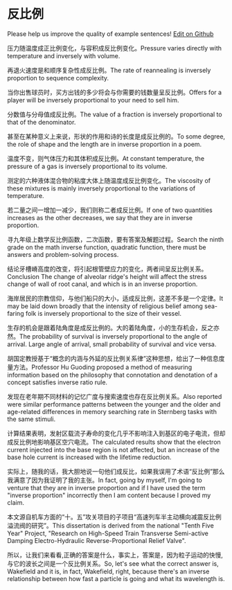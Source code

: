 # 反比例

Please help us improve the quality of example sentences! [Edit on Github](https://github.com/jiyushe/jiyu-example-sentence-source/blob/main/chinese/fanbili.md)

<p><span class="chinese">压力随温度成正比例变化，与容积成反比例变化。</span><span class="english">Pressure varies directly with temperature and inversely with volume.</span></p>

<p><span class="chinese">再退火速度是和顺序复杂性成反比例。</span><span class="english">The rate of reannealing is inversely proportion to sequence complexity.</span></p>

<p><span class="chinese">当你出售球员时，买方出钱的多少将会与你需要的钱数量呈反比例。</span><span class="english">Offers for a player will be inversely proportional to your need to sell him.</span></p>

<p><span class="chinese">分数值与分母值成反比例。</span><span class="english">The value of a fraction is inversely proportional to that of the denominator.</span></p>

<p><span class="chinese">甚至在某种意义上来说，形状的作用和诗的长度是成反比例的。</span><span class="english">To some degree, the role of shape and the length are in inverse proportion in a poem.</span></p>

<p><span class="chinese">温度不变，则气体压力和其体积成反比例。</span><span class="english">At constant temperature, the pressure of a gas is inversely proportional to its volume.</span></p>

<p><span class="chinese">测定的六种液体混合物的粘度大体上随温度成反比例变化。</span><span class="english">The viscosity of these mixtures is mainly inversely proportional to the variations of temperature.</span></p>

<p><span class="chinese">若二量之间一增加一减少，我们则称二者成反比例。</span><span class="english">If one of two quantities increases as the other decreases, we say that they are in inverse proportion.</span></p>

<p><span class="chinese">寻九年级上数学反比例函数，二次函数，要有答案及解题过程。</span><span class="english">Search the ninth grade on the math inverse function, quadratic function, there must be answers and problem-solving process.</span></p>

<p><span class="chinese">结论牙槽嵴高度的改变，将引起根管壁应力的变化，两者间呈反比例关系。</span><span class="english">Conclusion The change of alveolar ridge's height will affect the stress change of wall of root canal, and which is in an inverse proportion.</span></p>

<p><span class="chinese">海岸居民的宗教信仰，与他们船只的大小，适成反比例，这差不多是一个定律。</span><span class="english">It may be laid down broadly that the intensity of religious belief among sea-faring folk is inversely proportional to the size of their vessel.</span></p>

<p><span class="chinese">生存的机会是跟着陆角度是成反比例的。大的着陆角度，小的生存机会，反之亦然。</span><span class="english">The probability of survival is inversely proportional to the angle of arrival. Large angle of arrival, small probability of survival and vice versa.</span></p>

<p><span class="chinese">胡国定教授基于“概念的内涵与外延的反比例关系律”这种思想，给出了一种信息度量方法。</span><span class="english">Professor Hu Guoding proposed a method of measuring information based on the philosophy that connotation and denotation of a concept satisfies inverse ratio rule.</span></p>

<p><span class="chinese">发现在老年期不同材料的记忆广度与搜索速度也存在反比例关系。</span><span class="english">Also reported were similar performance patterns between the younger and the older and age-related differences in memory searching rate in Sternberg tasks with the same stimuli.</span></p>

<p><span class="chinese">计算结果表明，发射区载流子寿命的变化几乎不影响注入到基区的电子电流，但却成反比例地影响基区空穴电流。</span><span class="english">The calculated results show that the electron current injected into the base region is not affected, but an increase of the base hole current is increased with the lifetime reduction.</span></p>

<p><span class="chinese">实际上，随我的话，我大胆地说一句他们成反比，如果我误用了术语“反比例”那么我满意了因为我证明了我的主张。</span><span class="english">In fact, going by myself, I'm going to venture that they are in inverse proportion and if I have used the term "inverse proportion" incorrectly then I am content because I proved my claim.</span></p>

<p><span class="chinese">本文源自机车方面的“十。五”攻关项目的子项目“高速列车半主动横向减震反比例溢流阀的研究”。</span><span class="english">This dissertation is derived from the national "Tenth Five Year" Project, "Research on High-Speed Train Transverse Semi-active Damping Electro-Hydraulic Reverse-Proportional Relief Valve".</span></p>

<p><span class="chinese">所以，让我们来看看,正确的答案是什么，事实上，答案是，因为粒子运动的快慢,与它的波长之间是一个反比例关系。</span><span class="english">So, let's see what the correct answer is, Wakefield and it is, in fact, Wakefield, right, because there's an inverse relationship between how fast a particle is going and what its wavelength is.</span></p>

